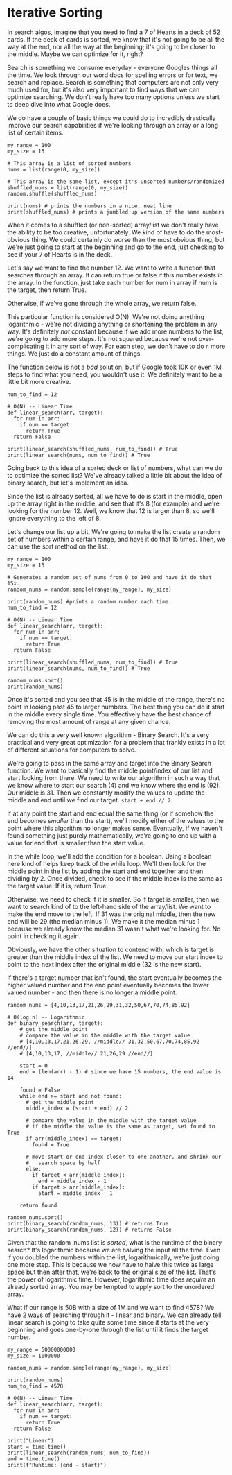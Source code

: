 # Iterative Sorting

In search algos, imagine that you need to find a 7 of Hearts in a deck of 52 cards. If the deck of cards is sorted, we know that it's not going to be all the way at the end, nor all the way at the beginning; it's going to be closer to the middle. Maybe we can optimize for it, right? 

Search is something we consume everyday - everyone Googles things all the time. We look through our word docs for spelling errors or for text, we search and replace. Search is something that computers are not only very much used for, but it's also very important to find ways that we can optimize searching. We don't really have too many options unless we start to deep dive into what Google does. 

We do have a couple of basic things we could do to incredibly drastically improve our search capabilities if we're looking through an array or a long list of certain items. 

```
my_range = 100
my_size = 15

# This array is a list of sorted numbers
nums = list(range(0, my_size))

# This array is the same list, except it's unsorted numbers/randomized
shuffled_nums = list(range(0, my_size))
random.shuffle(shuffled_nums)

print(nums) # prints the numbers in a nice, neat line
print(shuffled_nums) # prints a jumbled up version of the same numbers

```

When it comes to a shuffled (or non-sorted) array/list we don't really have the ability to be too creative, unfortunately. We kind of have to do the most-obvious thing. We could certainly do worse than the most obvious thing, but we're just going to start at the beginning and go to the end, just checking to see if your 7 of Hearts is in the deck. 

Let's say we want to find the number 12. We want to write a function that searches through an array. It can return true or false if this number exists in the array. In the function, just take each number for num in array if num is the target, then return True.

Otherwise, if we've gone through the whole array, we return false.

This particular function is considered O(N). We're not doing anything logarithmic - we're not dividing anything or shortening the problem in any way. It's definitely _not_ constant because if we add more numbers to the list, we're going to add more steps. It's not squared because we're not over-complicating it in any sort of way. For each step, we don't have to do `n` more things. We just do a constant amount of things.

The function below is not a _bad_ solution, but if Google took 10K or even 1M steps to find what you need, you wouldn't use it. We definitely want to be a little bit more creative.

```
num_to_find = 12

# O(N) -- Linear Time
def linear_search(arr, target):
  for num in arr:
    if num == target:
      return True
  return False

print(linear_search(shuffled_nums, num_to_find)) # True
print(linear_search(nums, num_to_find)) # True
```

Going back to this idea of a sorted deck or list of numbers, what can we do to optimize the sorted list? We've already talked a little bit about the idea of binary search, but let's implement an idea. 

Since the list is already sorted, all we have to do is start in the middle, open up the array right in the middle, and see that it's 8 (for example) and we're looking for the number 12. Well, we know that 12 is larger than 8, so we'll ignore everything to the left of 8.

Let's change our list up a bit. We're going to make the list create a random set of numbers within a certain range, and have it do that 15 times. Then, we can use the sort method on the list. 

```
my_range = 100
my_size = 15

# Generates a random set of nums from 0 to 100 and have it do that 15x.
random_nums = random.sample(range(my_range), my_size)

print(random_nums) #prints a random number each time
num_to_find = 12

# O(N) -- Linear Time
def linear_search(arr, target):
  for num in arr:
    if num == target:
      return True
  return False

print(linear_search(shuffled_nums, num_to_find)) # True
print(linear_search(nums, num_to_find)) # True

random_nums.sort()
print(random_nums)
```

Once it's sorted and you see that 45 is in the middle of the range, there's no point in looking past 45 to larger numbers. The best thing you can do it start in the middle every single time. You effectively have the best chance of removing the most amount of range at any given chance. 

We can do this a very well known algorithm - Binary Search. It's a very practical and very great optimization for a problem that frankly exists in a lot of different situations for computers to solve. 

We're going to pass in the same array and target into the Binary Search function. We want to basically find the middle point/index of our list and start looking from there.  We need to write our algorithm in such a way that we know where to start our search (4) and we know where the end is (92). Our middle is 31. Then we constantly modify the values to update the middle and end until we find our target. `start + end // 2`

If at any point the start and end equal the same thing (or if somehow the end becomes _smaller_ than the start), we'll modify either of the values to the point where this algorithm no longer makes sense. Eventually, if we haven't found something just purely mathematically, we're going to end up with a value for end that is smaller than the start value.

In the while loop, we'll add the condition for a boolean. Using a boolean here kind of helps keep track of the while loop. We'll then look for the middle point in the list by adding the start and end together and then dividing by 2. Once divided, check to see if the middle index is the same as the target value. If it is, return True. 

Otherwise, we need to check if it is smaller. So if target is smaller, then we want to search kind of to the left-hand side of the array/list. We want to make the end move to the left. If 31 was the original middle, then the new end will be 29 (the median minus 1). We make it the median minus 1 because we already know the median 31 wasn't what we're looking for. No point in checking it again. 

Obviously, we have the other situation to contend with, which is target is greater than the middle index of the list. We need to move our start index to point to the next index after the original middle (32 is the new start).

If there's a target number that isn't found, the start eventually becomes the higher valued number and the end point eventually becomes the lower valued number - and  then there is no longer a middle point. 

```
random_nums = [4,10,13,17,21,26,29,31,32,50,67,70,74,85,92]

# O(log n) -- Logarithmic
def binary_search(arr, target):
    # get the middle point
    # compare the value in the middle with the target value
    # [4,10,13,17,21,26,29, //middle// 31,32,50,67,70,74,85,92 //end//]
    # [4,10,13,17, //middle// 21,26,29 //end//]

    start = 0
    end = (len(arr) - 1) # since we have 15 numbers, the end value is 14

    found = False
    while end >= start and not found:
      # get the middle point
      middle_index = (start + end) // 2
      
      # compare the value in the middle with the target value
      # if the middle the value is the same as target, set found to True
      if arr(middle_index) == target:
        found = True
      
      # move start or end index closer to one another, and shrink our 
      #   search space by half
      else:
        if target < arr(middle_index):
          end = middle_index - 1
        if target > arr(middle_index):
          start = middle_index + 1
    
    return found

random_nums.sort()
print(binary_search(random_nums, 13)) # returns True
print(binary_search(random_nums, 12)) # returns False
```

Given that the random_nums list is _sorted_, what is the runtime of the binary search? It's logarithmic because we are halving the input all the time. Even if you doubled the numbers within the list, logarithmically, we're just doing one more step. This is because we now have to halve this twice as large space but then after that, we're back to the original size of the list. That's the power of logarithmic time. However, logarithmic time does _require_ an already sorted array. You may be tempted to apply sort to the unordered array. 

What if our range is 50B with a size of 1M and we want to find 4578? We have 2 ways of searching through it - linear and binary. We can already tell linear search is going to take quite some time since it starts at the very beginning and goes one-by-one through the list until it finds the target number. 

```
my_range = 50000000000
my_size = 1000000

random_nums = random.sample(range(my_range), my_size)

print(random_nums)
num_to_find = 4578

# O(N) -- Linear Time
def linear_search(arr, target):
  for num in arr:
    if num == target:
      return True
  return False

print("Linear")
start = time.time()
print(linear_search(random_nums, num_to_find))
end = time.time()
print(f"Runtime: {end - start}")

```